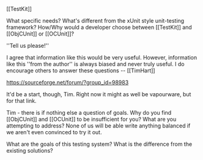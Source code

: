 [[TestKit]]

What specific needs? What's different from the xUnit style unit-testing framework?  How/Why would a developer choose between [[TestKit]] and [[ObjCUnit]] or [[OCUnit]]?

''Tell us please!''

I agree that information like this would be very useful. However, information like this ''from the author'' is always biased and never truly useful. I do encourage others to answer these questions -- [[TimHart]]

https://sourceforge.net/forum/?group_id=98983

It'd be a start, though, Tim. Right now it might as well be vapourware, but for that link.

Tim - there is if nothing else a question of goals.  Why do you find [[ObjCUnit]] and [[OCUnit]] to be insufficient for you?  What are you attempting to address?  None of us will be able write anything balanced if we aren't even convinced to try it out. 

What are the goals of this testing system? What is the difference from the existing solutions?